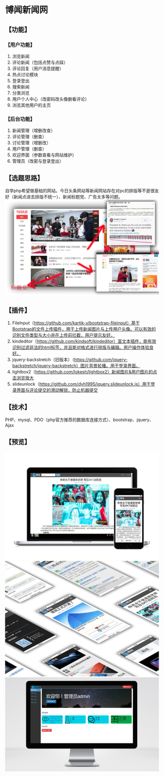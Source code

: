 # 博闻新闻网 #
## 【功能】 ##
### 【用户功能】 ###
1. 浏览新闻
1. 评论新闻（包括点赞与点踩）
1. 评论回复（用户消息提醒）
1. 热点讨论模块
1. 登录登出
1. 搜索新闻
1. 分类浏览
1. 用户个人中心（改密码改头像删看评论）
1. 浏览其他用户的主页
### 【后台功能】 ###
1. 新闻管理（增删改查）
1. 评论管理（删查）
1. 讨论管理（增删改）
1. 用户管理（删查）
1. 欢迎界面（参数查看与网站维护）
1. 管理员（改密与登录登出）
## 【选题思路】 ##
自学php希望做基础的网站。今日头条网站等新闻网站存在对pc的排版等不是很友好（新闻点进去排版不统一）、新闻标题党、广告太多等问题。
 ![image](https://github.com/poer44/bowen-news/blob/master/raw/master/image-folder/4.jpg?raw=true)
## 【插件】 ##
1. FileInput（https://github.com/kartik-v/bootstrap-fileinput）基于Bootstrap的文件上传插件，用于上传新闻图片与上传用户头像。可以有效的识别文件类型与大小并在上传前拦截，用户提示友好。
1. kindeditor（https://github.com/kindsoft/kindeditor）富文本插件，能有效识别过滤非法的html标签，并且能对格式进行排版与编辑。用户操作体验良好。
1. jquery-backstretch（旧版本）（https://github.com/jquery-backstretch/jquery-backstretch）图片背景轮播。用于登录界面。
1. lightbox2（https://github.com/lokesh/lightbox2）新闻图片&用户图片的点击浏览放大
1. slideunlock（https://github.com/dyh1995/jquery.slideunlock.js）用于登录界面与评论提交的滑动解锁，防止机器提交
## 【技术】 ##
PHP、mysql、PDO（php官方推荐的数据库连接方式）、bootstrap、jquery、Ajax
## 【预览】 ##
 ![image](https://github.com/poer44/bowen-news/blob/master/raw/master/image-folder/1.jpg?raw=true)
 ![image](https://github.com/poer44/bowen-news/blob/master/raw/master/image-folder/2.jpg?raw=true)
 ![image](https://github.com/poer44/bowen-news/blob/master/raw/master/image-folder/3.jpg?raw=true)
 




